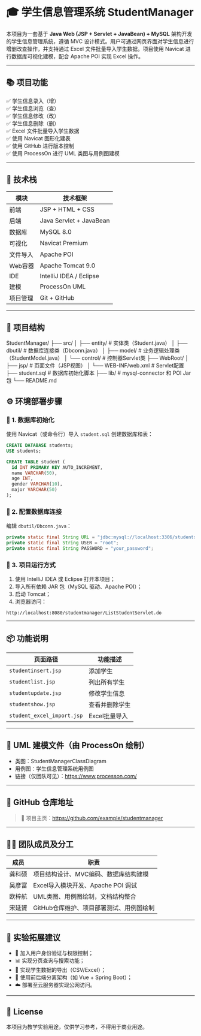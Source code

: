 # 🎓 学生信息管理系统 StudentManager

本项目为一套基于 **Java Web (JSP + Servlet + JavaBean) + MySQL** 架构开发的学生信息管理系统，遵循 MVC 设计模式。用户可通过网页界面对学生信息进行增删改查操作，并支持通过 Excel 文件批量导入学生数据。项目使用 Navicat 进行数据库可视化建模，配合 Apache POI 实现 Excel 操作。

---

## 📚 项目功能

✅ 学生信息录入（增）  
✅ 学生信息浏览（查）  
✅ 学生信息修改（改）  
✅ 学生信息删除（删）  
✅ Excel 文件批量导入学生数据  
✅ 使用 Navicat 图形化建表  
✅ 使用 GitHub 进行版本控制  
✅ 使用 ProcessOn 进行 UML 类图与用例图建模  

---

## 🧱 技术栈

| 模块     | 技术框架                |
| -------- | ----------------------- |
| 前端     | JSP + HTML + CSS        |
| 后端     | Java Servlet + JavaBean |
| 数据库   | MySQL 8.0               |
| 可视化   | Navicat Premium         |
| 文件导入 | Apache POI              |
| Web容器  | Apache Tomcat 9.0       |
| IDE      | IntelliJ IDEA / Eclipse |
| 建模     | ProcessOn UML           |
| 项目管理 | Git + GitHub            |

---

## 📁 项目结构

StudentManager/
 ├── src/
 │   ├── entity/              # 实体类（Student.java）
 │   ├── dbutil/              # 数据库连接类（Dbconn.java）
 │   ├── model/               # 业务逻辑处理类（StudentModel.java）
 │   └── control/             # 控制器Servlet类
 ├── WebRoot/
 │   ├── jsp/                 # 页面文件（JSP视图）
 │   └── WEB-INF/web.xml      # Servlet配置
 ├── student.sql              # 数据库初始化脚本
 ├── lib/                     # mysql-connector 和 POI Jar 包
 └── README.md

## ⚙️ 环境部署步骤

### 📌 1. 数据库初始化

使用 Navicat（或命令行）导入 `student.sql` 创建数据库和表：

```sql
CREATE DATABASE students;
USE students;

CREATE TABLE student (
  id INT PRIMARY KEY AUTO_INCREMENT,
  name VARCHAR(50),
  age INT,
  gender VARCHAR(10),
  major VARCHAR(50)
);
```

### 📌 2. 配置数据库连接

编辑 `dbutil/Dbconn.java`：

```java
private static final String URL = "jdbc:mysql://localhost:3306/students?useSSL=false&serverTimezone=UTC";
private static final String USER = "root";
private static final String PASSWORD = "your_password";
```

### 📌 3. 项目运行方式

1. 使用 IntelliJ IDEA 或 Eclipse 打开本项目；
2. 导入所有依赖 JAR 包（MySQL 驱动、Apache POI）；
3. 启动 Tomcat；
4. 浏览器访问：

```
http://localhost:8080/studentmanager/ListStudentServlet.do
```

------

## 📦 功能说明

| 页面路径                   | 功能描述       |
| -------------------------- | -------------- |
| `studentinsert.jsp`        | 添加学生       |
| `studentlist.jsp`          | 列出所有学生   |
| `studentupdate.jsp`        | 修改学生信息   |
| `studentshow.jsp`          | 查看并删除学生 |
| `student_excel_import.jsp` | Excel批量导入  |

------

## 📄 UML 建模文件（由 ProcessOn 绘制）

- 类图：StudentManagerClassDiagram
- 用例图：学生信息管理系统用例图
- 链接（仅团队可见）：https://www.processon.com/

------

## 🔗 GitHub 仓库地址

> 📍 项目主页：https://github.com/example/studentmanager

------

## 👨‍💻 团队成员及分工

| 成员   | 职责                                     |
| ------ | ---------------------------------------- |
| 龚科硕 | 项目结构设计、MVC编码、数据库结构建模    |
| 吴彦富 | Excel导入模块开发、Apache POI 调试       |
| 欧梓航 | UML类图、用例图绘制，文档结构整合        |
| 宋延贇 | GitHub仓库维护、项目部署测试、用例图绘制 |

------

## 📝 实验拓展建议

- 🔐 加入用户身份验证与权限控制；
- 📊 实现分页查询与搜索功能；
- 💾 实现学生数据的导出（CSV/Excel）；
- 🧩 使用前后端分离架构（如 Vue + Spring Boot）；
- ☁️ 部署至云服务器实现公网访问。

------

## 📜 License

本项目为教学实验用途，仅供学习参考，不得用于商业用途。
